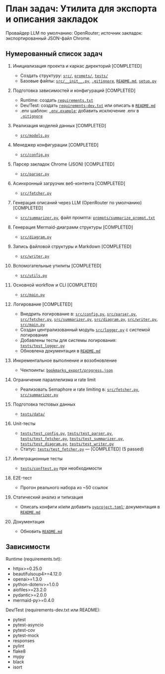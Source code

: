 # План задач: Утилита для экспорта и описания закладок

Провайдер LLM по умолчанию: OpenRouter; источник закладок: экспортированный JSON-файл Chrome.

## Нумерованный список задач

1. Инициализация проекта и каркас директорий [COMPLETED]
   - Создать структуру: [`src/`](src), [`prompts/`](prompts), [`tests/`](tests)
   - Базовые файлы: [`src/__init__.py`](src/__init__.py), [`.gitignore`](.gitignore), [`README.md`](README.md), [`setup.py`](setup.py)

2. Подготовка зависимостей и конфигураций [COMPLETED]
   - Runtime: создать [`requirements.txt`](requirements.txt)
   - Dev/Test: создать [`requirements-dev.txt`](requirements-dev.txt) или описать в [`README.md`](README.md)
   - .env шаблон: [`.env.example`](.env.example); добавить исключение .env в [`.gitignore`](.gitignore)

3. Реализация моделей данных [COMPLETED]
   - [`src/models.py`](src/models.py)

4. Менеджер конфигурации [COMPLETED]
   - [`src/config.py`](src/config.py)

5. Парсер закладок Chrome (JSON) [COMPLETED]
    - [`src/parser.py`](src/parser.py)

6. Асинхронный загрузчик веб-контента [COMPLETED]
    - [`src/fetcher.py`](src/fetcher.py)

7. Генерация описаний через LLM (OpenRouter по умолчанию) [COMPLETED]
    - [`src/summarizer.py`](src/summarizer.py), файл промпта: [`prompts/summarize_prompt.txt`](prompts/summarize_prompt.txt)

8. Генерация Mermaid-диаграмм структуры [COMPLETED]
   - [`src/diagram.py`](src/diagram.py)

9. Запись файловой структуры и Markdown [COMPLETED]
   - [`src/writer.py`](src/writer.py)

10. Вспомогательные утилиты [COMPLETED]
    - [`src/utils.py`](src/utils.py)

11. Основной workflow и CLI [COMPLETED]
    - [`src/main.py`](src/main.py)

12. Логирование [COMPLETED]
    - Внедрить логирование в: [`src/config.py`](src/config.py), [`src/parser.py`](src/parser.py), [`src/fetcher.py`](src/fetcher.py), [`src/summarizer.py`](src/summarizer.py), [`src/diagram.py`](src/diagram.py), [`src/writer.py`](src/writer.py), [`src/main.py`](src/main.py)
    - Создан централизованный модуль [`src/logger.py`](src/logger.py) с системой логирования
    - Добавлены тесты для системы логирования: [`tests/test_logger.py`](tests/test_logger.py)
    - Обновлена документация в [`README.md`](README.md)

13. Инкрементальное выполнение и возобновление
    - Чекпоинты: [`bookmarks_export/progress.json`](bookmarks_export/progress.json)

14. Ограничение параллелизма и rate limit
    - Реализовать Semaphore и rate limiting в: [`src/fetcher.py`](src/fetcher.py), [`src/summarizer.py`](src/summarizer.py)

15. Подготовка тестовых данных
    - [`tests/data/`](tests/data)

16. Unit-тесты
    - [`tests/test_config.py`](tests/test_config.py), [`tests/test_parser.py`](tests/test_parser.py), [`tests/test_fetcher.py`](tests/test_fetcher.py), [`tests/test_summarizer.py`](tests/test_summarizer.py), [`tests/test_diagram.py`](tests/test_diagram.py), [`tests/test_writer.py`](tests/test_writer.py)
    - Статус: [`tests/test_fetcher.py`](tests/test_fetcher.py) — [COMPLETED] (5 passed)

17. Интеграционные тесты
    - [`tests/conftest.py`](tests/conftest.py) при необходимости

18. E2E-тест
    - Прогон реального набора из ~50 ссылок

19. Статический анализ и типизация
    - Описать конфиги и/или добавить [`pyproject.toml`](pyproject.toml); документация в [`README.md`](README.md)

20. Документация
    - Обновить [`README.md`](README.md)

## Зависимости

Runtime (requirements.txt):
- httpx>=0.25.0
- beautifulsoup4>=4.12.0
- openai>=1.3.0
- python-dotenv>=1.0.0
- aiofiles>=23.2.0
- pydantic>=2.0.0
- mermaid-py>=0.4.0

Dev/Test (requirements-dev.txt или README):
- pytest
- pytest-asyncio
- pytest-cov
- pytest-mock
- responses
- pylint
- flake8
- mypy
- black
- isort